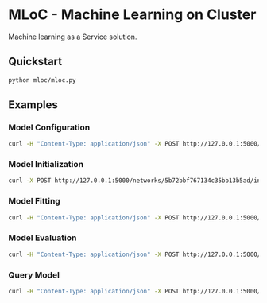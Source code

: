 # MLoC - Machine Learning on Cluster

Machine learning as a Service solution.

## Quickstart

```bash
python mloc/mloc.py
```

## Examples

### Model Configuration

```bash
curl -H "Content-Type: application/json" -X POST http://127.0.0.1:5000/networks --data @examples/densenet.json
```

### Model Initialization

```bash
curl -X POST http://127.0.0.1:5000/networks/5b72bbf767134c35bb13b5ad/init
```

### Model Fitting

```bash
curl -H "Content-Type: application/json" -X POST http://127.0.0.1:5000/networks/5b72bbf767134c35bb13b5ad/fit --data @examples/densefit.json
```

### Model Evaluation

```bash
curl -H "Content-Type: application/json" -X POST http://127.0.0.1:5000/networks/5b72bbf767134c35bb13b5ad/evaluate --data @denseeval.json
```

### Query Model

```bash
curl -H "Content-Type: application/json" -X POST http://127.0.0.1:5000/networks/5b72bbf767134c35bb13b5ad/predict --data @densepredict.json
```